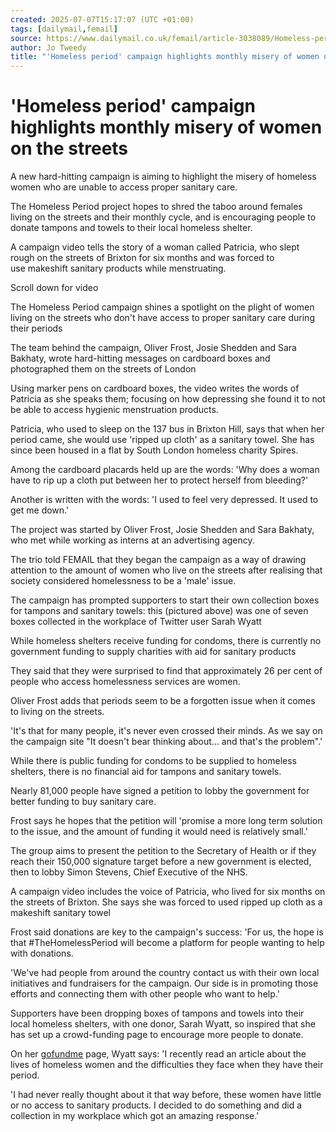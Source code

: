 ```yaml
---
created: 2025-07-07T15:17:07 (UTC +01:00)
tags: [dailymail,femail]
source: https://www.dailymail.co.uk/femail/article-3038089/Homeless-period-campaign-highlights-monthly-misery-women-streets.html
author: Jo Tweedy
title: "'Homeless period' campaign highlights monthly misery of women on the streets"
---
```


# 'Homeless period' campaign highlights monthly misery of women on the streets

A new hard-hitting campaign is aiming to highlight the misery of homeless women who are unable to access proper sanitary care.

The Homeless Period project hopes to shred the taboo around females living on the streets and their monthly cycle, and is encouraging people to donate tampons and towels to their local homeless shelter.

A campaign video tells the story of a woman called Patricia, who slept rough on the streets of Brixton for six months and was forced to use makeshift sanitary products while menstruating. 

Scroll down for video 

The Homeless Period campaign shines a spotlight on the plight of women living on the streets who don't have access to proper sanitary care during their periods

The team behind the campaign, Oliver Frost, Josie Shedden and Sara Bakhaty, wrote hard-hitting messages on cardboard boxes and photographed them on the streets of London

Using marker pens on cardboard boxes, the video writes the words of Patricia as she speaks them; focusing on how depressing she found it to not be able to access hygienic menstruation products. 

Patricia, who used to sleep on the 137 bus in Brixton Hill, says that when her period came, she would use 'ripped up cloth' as a sanitary towel. She has since been housed in a flat by South London homeless charity Spires.

Among the cardboard placards held up are the words: 'Why does a woman have to rip up a cloth put between her to protect herself from bleeding?'

Another is written with the words: 'I used to feel very depressed. It used to get me down.'  

The project was started by Oliver Frost, Josie Shedden and Sara Bakhaty, who met while working as interns at an advertising agency.

The trio told FEMAIL that they began the campaign as a way of drawing attention to the amount of women who live on the streets after realising that society considered homelessness to be a 'male' issue.

The campaign has prompted supporters to start their own collection boxes for tampons and sanitary towels: this (pictured above) was one of seven boxes collected in the workplace of Twitter user Sarah Wyatt

While homeless shelters receive funding for condoms, there is currently no government funding to supply charities with aid for sanitary products

They said that they were surprised to find that approximately 26 per cent of people who access homelessness services are women.

Oliver Frost adds that periods seem to be a forgotten issue when it comes to living on the streets.

'It's that for many people, it's never even crossed their minds. As we say on the campaign site "It doesn't bear thinking about… and that's the problem".'

While there is public funding for condoms to be supplied to homeless shelters, there is no financial aid for tampons and sanitary towels. 

Nearly 81,000 people have signed a petition to lobby the government for better funding to buy sanitary care. 

Frost says he hopes that the petition will 'promise a more long term solution to the issue, and the amount of funding it would need is relatively small.'

The group aims to present the petition to the Secretary of Health or if they reach their 150,000 signature target before a new government is elected, then to lobby Simon Stevens, Chief Executive of the NHS.

A campaign video includes the voice of Patricia, who lived for six months on the streets of Brixton. She says she was forced to used ripped up cloth as a makeshift sanitary towel

Frost said donations are key to the campaign's success: 'For us, the hope is that #TheHomelessPeriod will become a platform for people wanting to help with donations. 

'We've had people from around the country contact us with their own local initiatives and fundraisers for the campaign. Our side is in promoting those efforts and connecting them with other people who want to help.'

Supporters have been dropping boxes of tampons and towels into their local homeless shelters, with one donor, Sarah Wyatt, so inspired that she has set up a crowd-funding page to encourage more people to donate. 

On her [gofundme](http://www.gofundme.com/rp6pk2s) page, Wyatt says: 'I recently read an article about the lives of homeless women and the difficulties they face when they have their period. 

'I had never really thought about it that way before, these women have little or no access to sanitary products. I decided to do something and did a collection in my workplace which got an amazing response.'
